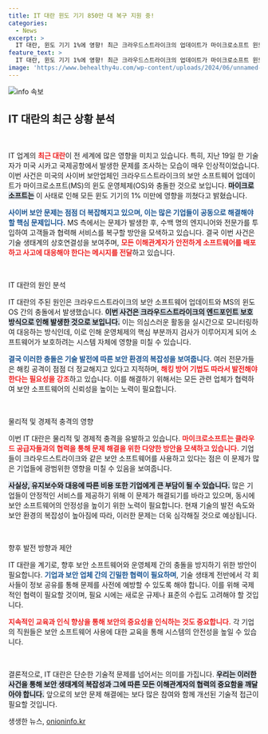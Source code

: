 ```yaml
---
title: IT 대란 윈도 기기 850만 대 복구 지원 중!
categories:
  - News
excerpt: >
  IT 대란, 윈도 기기 1%에 영향! 최근 크라우드스트라이크의 업데이트가 마이크로소프트 윈도와 충돌하며 큰 혼란을 초래했습니다. 전 세계 서비스를 중단시킨 이번 사태의 전말은? 자세한 내용을 클릭해 알아보세요!
feature_text: >
  IT 대란, 윈도 기기 1%에 영향! 최근 크라우드스트라이크의 업데이트가 마이크로소프트 윈도와 충돌하며 큰 혼란을 초래했습니다. 전 세계 서비스를 중단시킨 이번 사태의 전말은? 자세한 내용을 클릭해 알아보세요!
image: 'https://www.behealthy4u.com/wp-content/uploads/2024/06/unnamed-file.png'
---
```


<p><img src="https://www.behealthy4u.com/wp-content/uploads/2024/06/unnamed-file.png" alt="info 속보" /></p>

<h2 data-ke-size="size26">IT 대란의 최근 상황 분석</h2>

<p data-ke-size="size16">&nbsp;</p>

<p>IT 업계의 <b><span style="color: #ee2323;">최근 대란</span></b>이 전 세계에 많은 영향을 미치고 있습니다. 특히, 지난 19일 한 기술자가 미국 시카고 국제공항에서 발생한 문제를 조사하는 모습이 매우 인상적이었습니다. 이번 사건은 미국의 사이버 보안업체인 크라우드스트라이크의 보안 소프트웨어 업데이트가 마이크로소프트(MS)의 윈도 운영체제(OS)와 충돌한 것으로 보입니다. <b><span style="background-color: #21538527;">마이크로소프트는</span></b> 이 사태로 인해 모든 윈도 기기의 1% 미만에 영향을 끼쳤다고 밝혔습니다.</p>

<p><b><span style="color: #1a5490;">사이버 보안 문제는 점점 더 복잡해지고 있으며, 이는 많은 기업들이 공동으로 해결해야 할 핵심 문제입니다.</span></b> MS 측에서는 문제가 발생한 후, 수백 명의 엔지니어와 전문가를 투입하여 고객들과 협력해 서비스를 복구할 방안을 모색하고 있습니다. 결국 이번 사건은 기술 생태계의 상호연결성을 보여주며, <b><span style="color: #ee2323;">모든 이해관계자가 안전하게 소프트웨어를 배포하고 사고에 대응해야 한다는 메시지를 전달</span></b>하고 있습니다.</p>

<p data-ke-size="size16">&nbsp;</p>

<p>IT 대란의 원인 분석</p>

<p>IT 대란의 주된 원인은 크라우드스트라이크의 보안 소프트웨어 업데이트와 MS의 윈도 OS 간의 충돌에서 발생했습니다. <b><span style="background-color: #21538527;">이번 사건은 크라우드스트라이크의 엔드포인트 보호 방식으로 인해 발생한 것으로 보입니다.</span></b> 이는 의심스러운 활동을 실시간으로 모니터링하여 대응하는 방식인데, 이로 인해 운영체제의 핵심 부분까지 검사가 이루어지게 되어 소프트웨어가 보호하려는 시스템 자체에 영향을 미칠 수 있습니다.</p>

<p><b><span style="color: #1a5490;">결국 이러한 충돌은 기술 발전에 따른 보안 환경의 복잡성을 보여줍니다.</span></b> 여러 전문가들은 해킹 공격이 점점 더 정교해지고 있다고 지적하며, <b><span style="color: #ee2323;">해킹 방어 기법도 따라서 발전해야 한다는 필요성을 강조</span></b>하고 있습니다. 이를 해결하기 위해서는 모든 관련 업체가 협력하여 보안 소프트웨어의 신뢰성을 높이는 노력이 필요합니다.</p>

<p data-ke-size="size16">&nbsp;</p>

<p>물리적 및 경제적 충격의 영향</p>

<p>이번 IT 대란은 물리적 및 경제적 충격을 유발하고 있습니다. <b><span style="color: #ee2323;">마이크로소프트는 클라우드 공급자들과의 협력을 통해 문제 해결을 위한 다양한 방안을 모색하고 있습니다.</span></b> 기업들이 크라우드스트라이크와 같은 보안 소프트웨어를 사용하고 있다는 점은 이 문제가 많은 기업들에 광범위한 영향을 미칠 수 있음을 보여줍니다.</p>

<p><b><span style="background-color: #21538527;">사실상, 유지보수와 대응에 따른 비용 또한 기업에게 큰 부담이 될 수 있습니다.</span></b> 많은 기업들이 안정적인 서비스를 제공하기 위해 이 문제가 해결되기를 바라고 있으며, 동시에 보안 소프트웨어의 안정성을 높이기 위한 노력이 필요합니다. 현재 기술의 발전 속도와 보안 환경의 복잡성이 높아짐에 따라, 이러한 문제는 더욱 심각해질 것으로 예상됩니다.</p>

<p data-ke-size="size16">&nbsp;</p>

<p>향후 발전 방향과 제안</p>

<p>IT 대란을 계기로, 향후 보안 소프트웨어와 운영체제 간의 충돌을 방지하기 위한 방안이 필요합니다. <b><span style="color: #1a5490;">기업과 보안 업체 간의 긴밀한 협력이 필요하며</span></b>, 기술 생태계 전반에서 각 회사들이 정보 공유를 통해 문제를 사전에 예방할 수 있도록 해야 합니다. 이를 위해 국제적인 협력이 필요할 것이며, 필요 시에는 새로운 규제나 표준의 수립도 고려해야 할 것입니다.</p>

<p><b><span style="color: #ee2323;">지속적인 교육과 인식 향상을 통해 보안의 중요성을 인식하는 것도 중요합니다.</span></b> 각 기업의 직원들은 보안 소프트웨어 사용에 대한 교육을 통해 시스템의 안전성을 높일 수 있습니다.</p>

<p data-ke-size="size16">&nbsp;</p>

<p>결론적으로, IT 대란은 단순한 기술적 문제를 넘어서는 의미를 가집니다. <b><span style="background-color: #21538527;">우리는 이러한 사건을 통해 보안 생태계의 복잡성과 그에 따른 모든 이해관계자의 협력의 중요함을 깨달아야 합니다.</span></b> 앞으로의 보안 문제 해결에는 보다 많은 참여와 함께 개선된 기술적 접근이 필요할 것입니다. </p>
생생한 뉴스, <a href="https://onioninfo.kr" rel="dofollow">onioninfo.kr</a>


